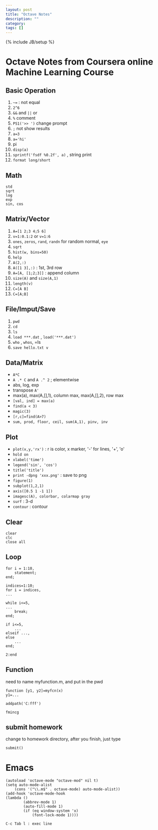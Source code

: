 ```yaml
---
layout: post
title: "Octave Notes"
description: ""
category: 
tags: []
---
```

{% include JB/setup %}

Octave Notes from Coursera online Machine Learning Course
==========

## Basic Operation

1. `~=` : not equal
2. `2^6`
3. `&&` and `||` or
4. `%` comment
5. `PS1('>> ')` change prompt
6. `;` not show results
7. `a=3`
8. `a='hi'`
9. pi
10. `disp(a)`
11. `sprintf('fsdf %0.2f', a)` , string print
12.  `format long/short`

## Math

	std
	sqrt
	log
	exp
	sin, cos

## Matrix/Vector 

1. `A=[1 2;3 4;5 6]`
2. `v=1:0.1:2` or `v=1:6`
3. `ones`, `zeros`, `rand`, `randn` for random normal, `eye`
4. `sqrt`
5. `hist(w, bins=50)`
6. `help`
7. `A(2,:)`
8. `A([1 3],:)` : 1st, 3rd row
9. `A=[A, [1;2;3]]` : append column
10. `size(A)` and `size(A,1)`
11. `length(v)`
12. `C=[A B]`
13. `C=[A;B]`

## File/Imput/Save 

1. `pwd` 
2. `cd`
3. `ls`
4. `load ***.dat` , `load('***.dat')`
5. `who` , `whos`, =ls
6. `save hello.txt v`

## Data/Matrix

- `A*C`
- `A .* C` and `A .^ 2` ; elementwise
- abs, log, exp
- transpose `A'`
- max(a), max(A,[],1), column max, max(A,[],2), row max
- `[val, ind] = max(a)`
- `find(a < 3)`
- `magic(3)`
- `[r,c]=find(A>7)`
- `sum, prod, floor, ceil, sum(A,1), pinv, inv`

## Plot

- `plot(x,y,'rx')` : r is color, x marker, '-' for lines, '+', 'o'
- `hold on`
- `xlabel('time')`
- `legend('sin', 'cos')`
- `title('title')`
- `print -dpng 'xxx.png'` : save to png
- `figure(1)`
- `subplot(1,2,1)` 
- `axis([0.5 1 -1 1])`
- `imagesc(A), colorbar, colarmap gray`
- `surf` : 3-d
- `contour` : contour

## Clear

	clear
	clc
	close all

## Loop 

	for i = 1:10,
		statement;
	end;
	
	indices=1:10;
	for i = indices,
	...
	
	while i<=5,
	...
		break;
	end;

	if i<=5,
		...
	elseif ...,
	else
		...
	end;

	2:end

## Function

need to name myfunction.m, and put in the pwd

	function [y1, y2]=myfcn(x)
	y1=...

	addpath('C:fff')

	fmincg

## submit homework

change to homework directory, after you finish, just type

	submit()

# Emacs #

	(autoload 'octave-mode "octave-mod" nil t)
	(setq auto-mode-alist
		(cons '("\\.m$" . octave-mode) auto-mode-alist))
	(add-hook 'octave-mode-hook
	(lambda ()
            (abbrev-mode 1)
            (auto-fill-mode 1)
            (if (eq window-system 'x)
                (font-lock-mode 1))))

	C-c Tab l : exec line
